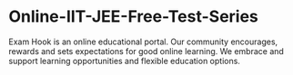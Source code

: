 Online-IIT-JEE-Free-Test-Series
===============================

Exam Hook is an online educational portal. Our community encourages, rewards and sets expectations for good online learning. We embrace and support learning opportunities and flexible education options.